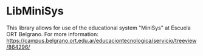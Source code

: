 # LibMiniSys
 
This library allows for use of the educational system "MiniSys" at Escuela ORT Belgrano. For more information: https://campus.belgrano.ort.edu.ar/educaciontecnologica/servicio/treeview/864296/
